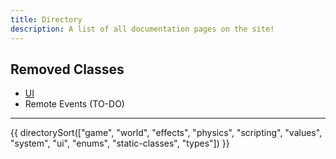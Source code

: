 ```yaml
---
title: Directory
description: A list of all documentation pages on the site!
---
```


## Removed Classes

- [UI](/objects/static-classes/UI/)
- Remote Events (TO-DO)

---

{{ directorySort(["game", "world", "effects", "physics", "scripting", "values", "system", "ui", "enums", "static-classes", "types"]) }}
